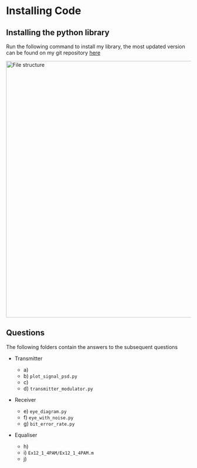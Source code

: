 # Installing Code

## Installing the python library

Run the following command to install my library, the most updated version can be found on my git repository [here](https://git.sys-io.net/scm/enel422/python-comms-utils)

<img alt="File structure" src="https://storage.googleapis.com/git-selector/misc/comms-setup.png" width="700" height="auto"/>

## Questions
The following folders contain the answers to the subsequent questions
-   Transmitter
    - a)
    - b)    `plot_signal_psd.py`
    - c)
    - d)    `transmitter_modulator.py`

-   Receiver
    - e)    `eye_diagram.py`
    - f)    `eye_with_noise.py`
    - g)    `bit_error_rate.py`
-   Equaliser
    - h)
    - i)    `Ex12_1_4PAM/Ex12_1_4PAM.m`
    - j)
